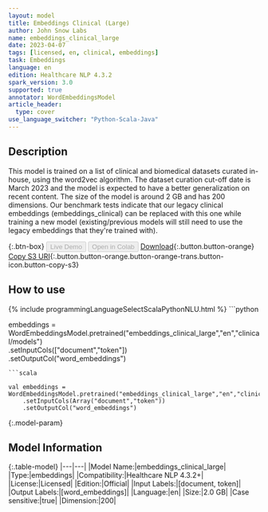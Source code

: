 ```yaml
---
layout: model
title: Embeddings Clinical (Large)
author: John Snow Labs
name: embeddings_clinical_large
date: 2023-04-07
tags: [licensed, en, clinical, embeddings]
task: Embeddings
language: en
edition: Healthcare NLP 4.3.2
spark_version: 3.0
supported: true
annotator: WordEmbeddingsModel
article_header:
  type: cover
use_language_switcher: "Python-Scala-Java"
---
```


## Description

This model is trained on a list of clinical and biomedical datasets curated in-house, using the word2vec algorithm. The dataset curation cut-off date is March 2023 and the model is expected to have a better generalization on recent content. The size of the model is around 2 GB and has 200 dimensions. Our benchmark tests indicate that our legacy clinical embeddings (embeddings_clinical) can be replaced with this one while training a new model (existing/previous models will still need to use the legacy embeddings that they're trained with).

{:.btn-box}
<button class="button button-orange" disabled>Live Demo</button>
<button class="button button-orange" disabled>Open in Colab</button>
[Download](https://s3.amazonaws.com/auxdata.johnsnowlabs.com/clinical/models/embeddings_clinical_large_en_4.3.2_3.0_1680905541704.zip){:.button.button-orange}
[Copy S3 URI](s3://auxdata.johnsnowlabs.com/clinical/models/embeddings_clinical_large_en_4.3.2_3.0_1680905541704.zip){:.button.button-orange.button-orange-trans.button-icon.button-copy-s3}

## How to use



<div class="tabs-box" markdown="1">
{% include programmingLanguageSelectScalaPythonNLU.html %}
```python

embeddings = WordEmbeddingsModel.pretrained("embeddings_clinical_large","en","clinical/models")\
    .setInputCols(["document","token"])\
    .setOutputCol("word_embeddings")

```
```scala

val embeddings = WordEmbeddingsModel.pretrained("embeddings_clinical_large","en","clinical/models")
    .setInputCols(Array("document","token"))
    .setOutputCol("word_embeddings")

```
</div>

{:.model-param}
## Model Information

{:.table-model}
|---|---|
|Model Name:|embeddings_clinical_large|
|Type:|embeddings|
|Compatibility:|Healthcare NLP 4.3.2+|
|License:|Licensed|
|Edition:|Official|
|Input Labels:|[document, token]|
|Output Labels:|[word_embeddings]|
|Language:|en|
|Size:|2.0 GB|
|Case sensitive:|true|
|Dimension:|200|